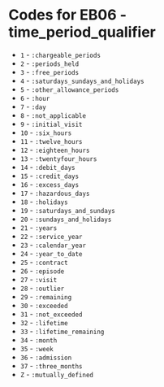 # Codes for EB06 - time_period_qualifier
* `1` - `:chargeable_periods`
* `2` - `:periods_held`
* `3` - `:free_periods`
* `4` - `:saturdays_sundays_and_holidays`
* `5` - `:other_allowance_periods`
* `6` - `:hour`
* `7` - `:day`
* `8` - `:not_applicable`
* `9` - `:initial_visit`
* `10` - `:six_hours`
* `11` - `:twelve_hours`
* `12` - `:eighteen_hours`
* `13` - `:twentyfour_hours`
* `14` - `:debit_days`
* `15` - `:credit_days`
* `16` - `:excess_days`
* `17` - `:hazardous_days`
* `18` - `:holidays`
* `19` - `:saturdays_and_sundays`
* `20` - `:sundays_and_holidays`
* `21` - `:years`
* `22` - `:service_year`
* `23` - `:calendar_year`
* `24` - `:year_to_date`
* `25` - `:contract`
* `26` - `:episode`
* `27` - `:visit`
* `28` - `:outlier`
* `29` - `:remaining`
* `30` - `:exceeded`
* `31` - `:not_exceeded`
* `32` - `:lifetime`
* `33` - `:lifetime_remaining`
* `34` - `:month`
* `35` - `:week`
* `36` - `:admission`
* `37` - `:three_months`
* `Z` - `:mutually_defined`
